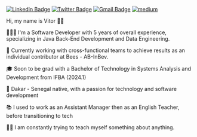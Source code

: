 [![Linkedin Badge](https://img.shields.io/badge/-LinkedIn-blue?style=flat-square&logo=Linkedin&&target=_blanklogoColor=white&link=https://www.linkedin.com/in/vitoremanueldev/)](https://www.linkedin.com/in/vitoremanueldev/)
  [![Twitter Badge](https://img.shields.io/badge/-Twitter-1ca0f1?style=flat-square&labelColor=1ca0f1&target=_blank&logo=twitter&logoColor=white&link=https://twitter.com/vitoremanueldev)](https://twitter.com/vitoremanueldev)
  [![Gmail Badge](https://img.shields.io/badge/-Gmail-c14438?style=flat-square&logo=Gmail&logoColor=white&link=mailto:veslima3@gmail.com.br)](mailto:veslima3@gmail.com.br)
  <a href="https://vitoremanueldev.medium.com/" target="_blank">
	<img src="https://img.shields.io/badge/medium-black?&style=flat-square&logo=medium&logoColor=white" alt="medium">
</a>


Hi, my name is Vitor 👋🏾

🧑🏾‍💻  I'm a Software Developer with 5 years of overall experience, specializing in Java Back-End Development and Data Engineering. 

🎯 Currently working with cross-functional teams to achieve results as an individual contributor at Bees - AB-InBev. 

🎓  Soon to be grad with a Bachelor of Technology in Systems Analysis and Development from IFBA (2024.1)

🌇  Dakar - Senegal native, with a passion for technology and software development

📚  I used to work as an Assistant Manager then as an English Teacher, before transitioning to tech

💪🏽  I am constantly trying to teach myself something about anything.


  
